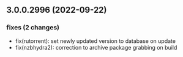 ## 3.0.0.2996 (2022-09-22)

### fixes (2 changes)

- fix(rutorrent): set newly updated version to database on update
- fix(nzbhydra2): correction to archive package grabbing on build
